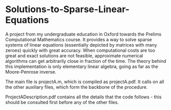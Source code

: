 # Solutions-to-Sparse-Linear-Equations
A project from my undergraduate education in Oxford towards the Prelims Computational Mathematics course. 
It provides a way to solve sparse systems of linear equations (essentially depicted by matrices with many zeroes) quickly with great accuracy.
When computational costs are too great and exact solutions are not feasible, approximate numerical algorithms can get arbitrarily close in fraction of the time.
The theory behind this implementation is only elementary linear algebra, going as far as the Moore-Penrose inverse.

The main file is projectA.m, which is compiled as projectA.pdf. It calls on all the other auxiliary files, which form the backbone of the procedure.

ProjectADescription.pdf contains all the details that the code follows - this should be consulted first before any of the other files.
